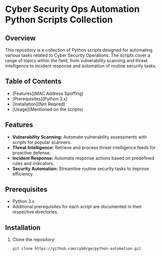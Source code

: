 # Cyber Security Ops Automation Python Scripts Collection

## Overview

This repository is a collection of Python scripts designed for automating various tasks related to Cyber Security Operations. The scripts cover a range of topics within the field, from vulnerability scanning and threat intelligence to incident response and automation of routine security tasks.

## Table of Contents

- [Features](MAC Address Spoffing)
- [Prerequisites](Python 3.x)
- [Installation](Not Reqired)
- [Usage](Mentioned on the scripts)

## Features

- **Vulnerability Scanning:** Automate vulnerability assessments with scripts for popular scanners.
- **Threat Intelligence:** Retrieve and process threat intelligence feeds for proactive defense.
- **Incident Response:** Automate response actions based on predefined rules and indicators.
- **Security Automation:** Streamline routine security tasks to improve efficiency.

## Prerequisites

- Python 3.x
- Additional prerequisites for each script are documented in their respective directories.

## Installation

1. Clone the repository:

   ```bash
   git clone https://github.com/cyb0rge/python-automation.git
